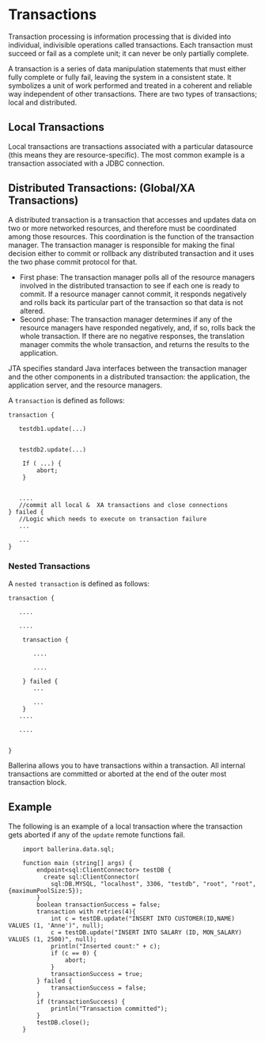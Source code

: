 # Transactions

Transaction processing is information processing that is divided into individual, indivisible operations called transactions. Each transaction must succeed or fail as a complete unit; it can never be only partially complete. 

A transaction is a series of data manipulation statements that must either fully complete or fully fail, leaving the system in a consistent state. It symbolizes a unit of work performed and treated in a coherent and reliable way independent of other transactions. There are two types of transactions; local and distributed.

## Local Transactions

Local transactions are transactions associated with a particular datasource (this means they are resource-specific). The most common example is a transaction associated with a JDBC connection.

## Distributed Transactions: (Global/XA Transactions)

A distributed transaction is a transaction that accesses and updates data on two or more networked resources, and therefore must be coordinated among those resources. This coordination is the function of the transaction manager. The transaction manager is responsible for making the final decision either to commit or rollback any distributed transaction and it uses the two phase commit protocol for that.

- First phase: The transaction manager polls all of the resource managers involved in the distributed transaction to see if each one is ready to commit. If a resource manager cannot commit, it responds negatively and rolls back its particular part of the transaction so that data is not altered.
- Second phase: The transaction manager determines if any of the resource managers have responded negatively, and, if so, rolls back the whole transaction. If there are no negative responses, the translation manager commits the whole transaction, and returns the results to the application.

JTA specifies standard Java interfaces between the transaction manager and the other components in a distributed transaction: the application, the application server, and the resource managers. 

A `transaction` is defined as follows:

```ballerina
transaction { 

   testdb1.update(...) 


   testdb2.update(...) 

	If ( ...) {
		abort;
	}


   ....
   //commit all local &	 XA transactions and close connections
} failed { 
   //Logic which needs to execute on transaction failure
   ...

   ...
}

```

### Nested Transactions

A `nested transaction` is defined as follows:

```ballerina
transaction { 

   ....

   ....

	transaction {

	   ....

	   ....

	} failed { 
	   ...

	   ...
	}
   ....
   
   ....


} 

```
Ballerina allows you to have transactions within a transaction.  All internal transactions are committed or aborted at the end of the outer most transaction block.

## Example

The following is an example of a local transaction where the transaction gets aborted if any of the `update` remote functions fail.

```ballerina
    import ballerina.data.sql;
    
    function main (string[] args) {
        endpoint<sql:ClientConnector> testDB {
          create sql:ClientConnector(
            sql:DB.MYSQL, "localhost", 3306, "testdb", "root", "root", {maximumPoolSize:5});
        }
        boolean transactionSuccess = false;
        transaction with retries(4){
            int c = testDB.update("INSERT INTO CUSTOMER(ID,NAME) VALUES (1, 'Anne')", null);
            c = testDB.update("INSERT INTO SALARY (ID, MON_SALARY) VALUES (1, 2500)", null);
            println("Inserted count:" + c);
            if (c == 0) {
                abort;
            }
            transactionSuccess = true;
        } failed {
            transactionSuccess = false;
        }
        if (transactionSuccess) {
            println("Transaction committed");
        }
        testDB.close();
    }


```